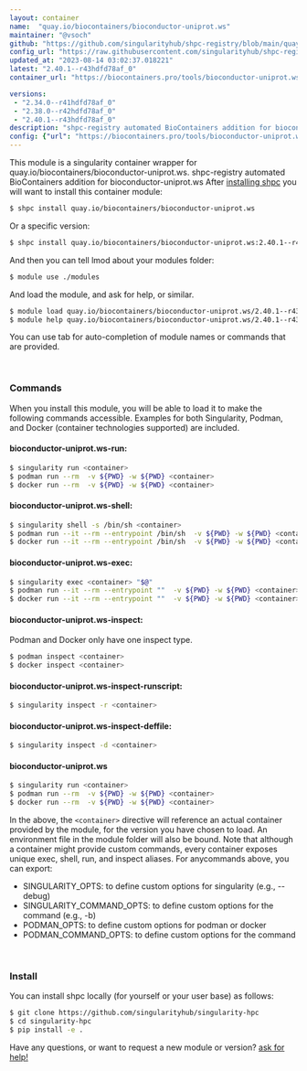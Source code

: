 ```yaml
---
layout: container
name:  "quay.io/biocontainers/bioconductor-uniprot.ws"
maintainer: "@vsoch"
github: "https://github.com/singularityhub/shpc-registry/blob/main/quay.io/biocontainers/bioconductor-uniprot.ws/container.yaml"
config_url: "https://raw.githubusercontent.com/singularityhub/shpc-registry/main/quay.io/biocontainers/bioconductor-uniprot.ws/container.yaml"
updated_at: "2023-08-14 03:02:37.018221"
latest: "2.40.1--r43hdfd78af_0"
container_url: "https://biocontainers.pro/tools/bioconductor-uniprot.ws"

versions:
 - "2.34.0--r41hdfd78af_0"
 - "2.38.0--r42hdfd78af_0"
 - "2.40.1--r43hdfd78af_0"
description: "shpc-registry automated BioContainers addition for bioconductor-uniprot.ws"
config: {"url": "https://biocontainers.pro/tools/bioconductor-uniprot.ws", "maintainer": "@vsoch", "description": "shpc-registry automated BioContainers addition for bioconductor-uniprot.ws", "latest": {"2.40.1--r43hdfd78af_0": "sha256:69688e7c5b8c6a3a83973712234f277cd1d7bf6d1f6ecaf8deb95fa1764d79bd"}, "tags": {"2.34.0--r41hdfd78af_0": "sha256:2e84af438953e016df793a551b6f2d0a43a8c93a4b9dbeb4e0bd79faf7ca9778", "2.38.0--r42hdfd78af_0": "sha256:7839abe6f394b17fa3af15322074fd3db4f4eafe5611416967a79b90cb157395", "2.40.1--r43hdfd78af_0": "sha256:69688e7c5b8c6a3a83973712234f277cd1d7bf6d1f6ecaf8deb95fa1764d79bd"}, "docker": "quay.io/biocontainers/bioconductor-uniprot.ws"}
---
```


This module is a singularity container wrapper for quay.io/biocontainers/bioconductor-uniprot.ws.
shpc-registry automated BioContainers addition for bioconductor-uniprot.ws
After [installing shpc](#install) you will want to install this container module:


```bash
$ shpc install quay.io/biocontainers/bioconductor-uniprot.ws
```

Or a specific version:

```bash
$ shpc install quay.io/biocontainers/bioconductor-uniprot.ws:2.40.1--r43hdfd78af_0
```

And then you can tell lmod about your modules folder:

```bash
$ module use ./modules
```

And load the module, and ask for help, or similar.

```bash
$ module load quay.io/biocontainers/bioconductor-uniprot.ws/2.40.1--r43hdfd78af_0
$ module help quay.io/biocontainers/bioconductor-uniprot.ws/2.40.1--r43hdfd78af_0
```

You can use tab for auto-completion of module names or commands that are provided.

<br>

### Commands

When you install this module, you will be able to load it to make the following commands accessible.
Examples for both Singularity, Podman, and Docker (container technologies supported) are included.

#### bioconductor-uniprot.ws-run:

```bash
$ singularity run <container>
$ podman run --rm  -v ${PWD} -w ${PWD} <container>
$ docker run --rm  -v ${PWD} -w ${PWD} <container>
```

#### bioconductor-uniprot.ws-shell:

```bash
$ singularity shell -s /bin/sh <container>
$ podman run --it --rm --entrypoint /bin/sh  -v ${PWD} -w ${PWD} <container>
$ docker run --it --rm --entrypoint /bin/sh  -v ${PWD} -w ${PWD} <container>
```

#### bioconductor-uniprot.ws-exec:

```bash
$ singularity exec <container> "$@"
$ podman run --it --rm --entrypoint ""  -v ${PWD} -w ${PWD} <container> "$@"
$ docker run --it --rm --entrypoint ""  -v ${PWD} -w ${PWD} <container> "$@"
```

#### bioconductor-uniprot.ws-inspect:

Podman and Docker only have one inspect type.

```bash
$ podman inspect <container>
$ docker inspect <container>
```

#### bioconductor-uniprot.ws-inspect-runscript:

```bash
$ singularity inspect -r <container>
```

#### bioconductor-uniprot.ws-inspect-deffile:

```bash
$ singularity inspect -d <container>
```



#### bioconductor-uniprot.ws

```bash
$ singularity run <container>
$ podman run --rm  -v ${PWD} -w ${PWD} <container>
$ docker run --rm  -v ${PWD} -w ${PWD} <container>
```


In the above, the `<container>` directive will reference an actual container provided
by the module, for the version you have chosen to load. An environment file in the
module folder will also be bound. Note that although a container
might provide custom commands, every container exposes unique exec, shell, run, and
inspect aliases. For anycommands above, you can export:

 - SINGULARITY_OPTS: to define custom options for singularity (e.g., --debug)
 - SINGULARITY_COMMAND_OPTS: to define custom options for the command (e.g., -b)
 - PODMAN_OPTS: to define custom options for podman or docker
 - PODMAN_COMMAND_OPTS: to define custom options for the command

<br>

### Install

You can install shpc locally (for yourself or your user base) as follows:

```bash
$ git clone https://github.com/singularityhub/singularity-hpc
$ cd singularity-hpc
$ pip install -e .
```

Have any questions, or want to request a new module or version? [ask for help!](https://github.com/singularityhub/singularity-hpc/issues)